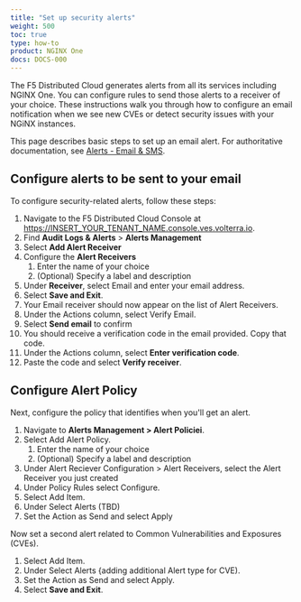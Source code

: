 ```yaml
---
title: "Set up security alerts"
weight: 500
toc: true
type: how-to
product: NGINX One
docs: DOCS-000
---
```


The F5 Distributed Cloud generates alerts from all its services including NGINX One. You can configure rules to send those alerts to a receiver of your choice. These instructions walk you through how to configure an email notification when we see new CVEs or detect security issues with your NGiNX instances.

This page describes basic steps to set up an email alert. For authoritative documentation, see
[Alerts - Email & SMS](https://flatrender.tora.reviews/docs-v2/shared-configuration/how-tos/alerting/alerts-email-sms).

## Configure alerts to be sent to your email

To configure security-related alerts, follow these steps:

1. Navigate to the F5 Distributed Cloud Console at https://INSERT_YOUR_TENANT_NAME.console.ves.volterra.io. 
1. Find **Audit Logs & Alerts** > **Alerts Management**
1. Select **Add Alert Receiver**
1. Configure the **Alert Receivers**
   1. Enter the name of your choice
   1. (Optional) Specify a label and description
1. Under **Receiver**, select Email and enter your email address.
1. Select **Save and Exit**.
1. Your Email receiver should now appear on the list of Alert Receivers.
1. Under the Actions column, select Verify Email.
1. Select **Send email** to confirm
1. You should receive a verification code in the email provided. Copy that code.
1. Under the Actions column, select **Enter verification code**.
1. Paste the code and select **Verify receiver**.

## Configure Alert Policy

Next, configure the policy that identifies when you'll get an alert. 

1. Navigate to **Alerts Management > Alert Policiei**.
1. Select Add Alert Policy.
   1. Enter the name of your choice
   1. (Optional) Specify a label and description
1. Under Alert Reciever Configuration > Alert Receivers, select the Alert Receiver you just created
1. Under Policy Rules select Configure.
1. Select Add Item.
1. Under Select Alerts (TBD)
1. Set the Action as Send and select Apply

Now set a second alert related to Common Vulnerabilities and Exposures (CVEs).

1. Select Add Item.
1. Under Select Alerts {adding additional Alert type for CVE).
1. Set the Action as Send and select Apply.
1. Select **Save and Exit**.
